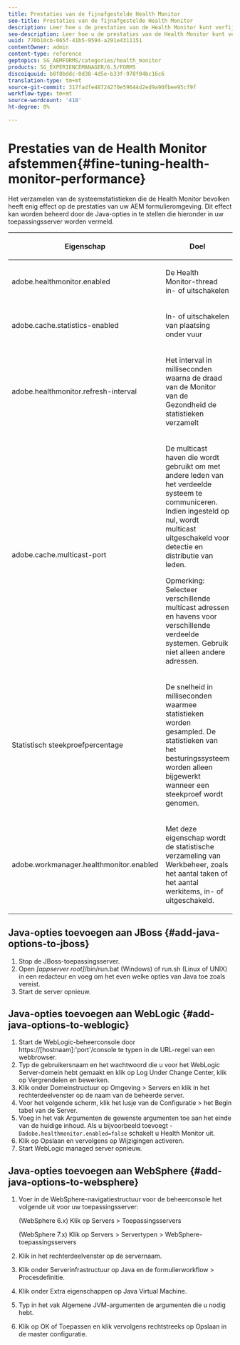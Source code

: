 ```yaml
---
title: Prestaties van de fijnafgestelde Health Monitor
seo-title: Prestaties van de fijnafgestelde Health Monitor
description: Leer hoe u de prestaties van de Health Monitor kunt verfijnen
seo-description: Leer hoe u de prestaties van de Health Monitor kunt verfijnen
uuid: 770b10cb-065f-41b5-9594-a291e4311151
contentOwner: admin
content-type: reference
geptopics: SG_AEMFORMS/categories/health_monitor
products: SG_EXPERIENCEMANAGER/6.5/FORMS
discoiquuid: b8f8bddc-0d38-4d5e-b33f-978f04bc16c6
translation-type: tm+mt
source-git-commit: 317fadfe48724270e59644d2ed9a90fbee95cf9f
workflow-type: tm+mt
source-wordcount: '418'
ht-degree: 0%

---
```



# Prestaties van de Health Monitor afstemmen{#fine-tuning-health-monitor-performance}

Het verzamelen van de systeemstatistieken die de Health Monitor bevolken heeft enig effect op de prestaties van uw AEM formulieromgeving. Dit effect kan worden beheerd door de Java-opties in te stellen die hieronder in uw toepassingsserver worden vermeld.

<table>
 <thead>
  <tr>
   <th><p>Eigenschap</p></th>
   <th><p>Doel</p></th>
   <th><p>Standaardwaarde</p></th>
  </tr>
 </thead>
 <tbody>
  <tr>
   <td><p>adobe.healthmonitor.enabled</p></td>
   <td><p>De Health Monitor-thread in- of uitschakelen</p></td>
   <td><p>true</p></td>
  </tr>
  <tr>
   <td><p>adobe.cache.statistics-enabled</p></td>
   <td><p>In- of uitschakelen van plaatsing onder vuur</p></td>
   <td><p>true</p></td>
  </tr>
  <tr>
   <td><p>adobe.healthmonitor.refresh-interval</p></td>
   <td><p>Het interval in milliseconden waarna de draad van de Monitor van de Gezondheid de statistieken verzamelt</p></td>
   <td><p>10 minuten (600.000 milliseconden)</p></td>
  </tr>
  <tr>
   <td><p>adobe.cache.multicast-port</p></td>
   <td><p>De multicast haven die wordt gebruikt om met andere leden van het verdeelde systeem te communiceren. Indien ingesteld op nul, wordt multicast uitgeschakeld voor detectie en distributie van leden. </p><p>Opmerking: Selecteer verschillende multicast adressen en havens voor verschillende verdeelde systemen. Gebruik niet alleen andere adressen.</p></td>
   <td><p>Geen standaardwaarde. Geldige waarden lopen van 0 tot en met 65535.</p></td>
  </tr>
  <tr>
   <td><p>Statistisch steekproefpercentage</p></td>
   <td><p>De snelheid in milliseconden waarmee statistieken worden gesampled. De statistieken van het besturingssysteem worden alleen bijgewerkt wanneer een steekproef wordt genomen.</p></td>
   <td><p>600000</p></td>
  </tr>
  <tr>
   <td><p>adobe.workmanager.healthmonitor.enabled</p></td>
   <td><p>Met deze eigenschap wordt de statistische verzameling van Werkbeheer, zoals het aantal taken of het aantal werkitems, in- of uitgeschakeld.</p></td>
   <td><p>true</p></td>
  </tr>
 </tbody>
</table>

## Java-opties toevoegen aan JBoss {#add-java-options-to-jboss}

1. Stop de JBoss-toepassingsserver.
1. Open *[appserver root]*/bin/run.bat (Windows) of run.sh (Linux of UNIX) in een redacteur en voeg om het even welke opties van Java toe zoals vereist.
1. Start de server opnieuw.

## Java-opties toevoegen aan WebLogic {#add-java-options-to-weblogic}

1. Start de WebLogic-beheerconsole door https://[hostnaam]:&#39;port&#39;/console te typen in de URL-regel van een webbrowser.
1. Typ de gebruikersnaam en het wachtwoord die u voor het WebLogic Server-domein hebt gemaakt en klik op Log Under Change Center, klik op Vergrendelen en bewerken.
1. Klik onder Domeinstructuur op Omgeving > Servers en klik in het rechterdeelvenster op de naam van de beheerde server.
1. Voor het volgende scherm, klik het lusje van de Configuratie > het Begin tabel van de Server.
1. Voeg in het vak Argumenten de gewenste argumenten toe aan het einde van de huidige inhoud. Als u bijvoorbeeld toevoegt - `Dadobe.healthmonitor.enabled=false` schakelt u Health Monitor uit.
1. Klik op Opslaan en vervolgens op Wijzigingen activeren.
1. Start WebLogic managed server opnieuw.

## Java-opties toevoegen aan WebSphere {#add-java-options-to-websphere}

1. Voer in de WebSphere-navigatiestructuur voor de beheerconsole het volgende uit voor uw toepassingsserver:

   (WebSphere 6.x) Klik op Servers > Toepassingsservers

   (WebSphere 7.x) Klik op Servers > Servertypen > WebSphere-toepassingsservers

1. Klik in het rechterdeelvenster op de servernaam.
1. Klik onder Serverinfrastructuur op Java en de formulierworkflow > Procesdefinitie.
1. Klik onder Extra eigenschappen op Java Virtual Machine.
1. Typ in het vak Algemene JVM-argumenten de argumenten die u nodig hebt.
1. Klik op OK of Toepassen en klik vervolgens rechtstreeks op Opslaan in de master configuratie.

